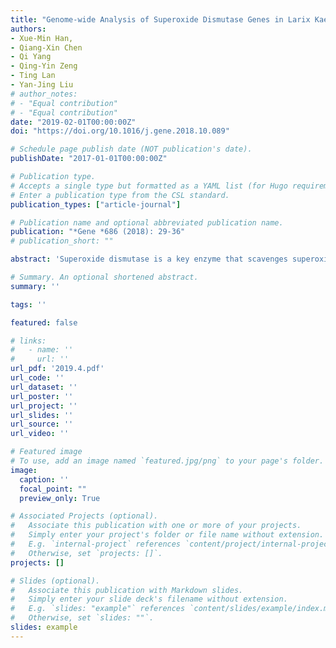 ```yaml
---
title: "Genome-wide Analysis of Superoxide Dismutase Genes in Larix Kaempferi"
authors:
- Xue-Min Han,
- Qiang-Xin Chen
- Qi Yang
- Qing-Yin Zeng
- Ting Lan
- Yan-Jing Liu
# author_notes:
# - "Equal contribution"
# - "Equal contribution"
date: "2019-02-01T00:00:00Z"
doi: "https://doi.org/10.1016/j.gene.2018.10.089" 

# Schedule page publish date (NOT publication's date).
publishDate: "2017-01-01T00:00:00Z"

# Publication type.
# Accepts a single type but formatted as a YAML list (for Hugo requirements).
# Enter a publication type from the CSL standard.
publication_types: ["article-journal"]

# Publication name and optional abbreviated publication name.
publication: "*Gene *686 (2018): 29-36"
# publication_short: ""

abstract: 'Superoxide dismutase is a key enzyme that scavenges superoxide anion and plays vital roles in plant antioxidant system. This study identified six SOD genes from the deciduous conifer Larix kaempferi, which is widely distributed across the cooler regions of the northern hemisphere. These six SOD genes were classified into three types: Cu/Zn-SOD (LkSOD1, 2, 3 and 4), Fe-SOD (LkSOD5) and Mn-SODs (LkSOD6). Three Cu/Zn-SOD proteins (LkSOD1, 3 and 4) were cytosolic-localized, while the other three proteins (LkSOD2, 5 and 6) were chloroplast-localized. Larix SOD proteins displayed catalytic activities toward superoxide anion, and retained >55% of its maximum enzymatic activity between 10 °C and 40 °C. Over expressions of three Larix SOD genes (LkSOD2, 4 and 6) in Arabidopsis thaliana, respectively, showed increased germination rates and root lengths during salt stress. LkSOD5 gene could rescue pale green and dwarf phenotype of Arabidopsis atfsd2-2 mutant. Taken together, this study provided comprehensive insight into the gymnosperm SOD gene family.'

# Summary. An optional shortened abstract.
summary: ''

tags: ''

featured: false

# links:
#   - name: ''
#     url: ''
url_pdf: '2019.4.pdf'
url_code: ''
url_dataset: ''
url_poster: ''
url_project: ''
url_slides: ''
url_source: ''
url_video: ''

# Featured image
# To use, add an image named `featured.jpg/png` to your page's folder. 
image:
  caption: ''
  focal_point: ""
  preview_only: True

# Associated Projects (optional).
#   Associate this publication with one or more of your projects.
#   Simply enter your project's folder or file name without extension.
#   E.g. `internal-project` references `content/project/internal-project/index.md`.
#   Otherwise, set `projects: []`.
projects: []

# Slides (optional).
#   Associate this publication with Markdown slides.
#   Simply enter your slide deck's filename without extension.
#   E.g. `slides: "example"` references `content/slides/example/index.md`.
#   Otherwise, set `slides: ""`.
slides: example
---
```



